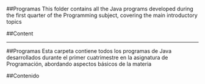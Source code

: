 ##Programas
This folder contains all the Java programs developed during the first quarter of the Programming subject, covering the main introductory topics

##Content


-------

##Programas
Esta carpeta contiene todos los programas de Java desarrollados durante el primer cuatrimestre en la asignatura de Programación, abordando aspectos básicos de la materia


##Contenido
